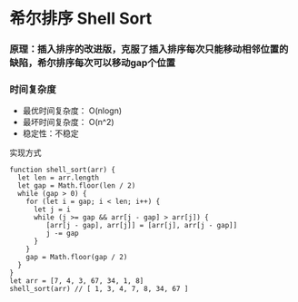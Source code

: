 # 希尔排序 Shell Sort
### 原理：插入排序的改进版，克服了插入排序每次只能移动相邻位置的缺陷，希尔排序每次可以移动gap个位置

### 时间复杂度
- 最优时间复杂度： O(nlogn) 
- 最坏时间复杂度： O(n^2) 
- 稳定性：不稳定

实现方式

```
function shell_sort(arr) {
  let len = arr.length
  let gap = Math.floor(len / 2)
  while (gap > 0) {
    for (let i = gap; i < len; i++) {
      let j = i
      while (j >= gap && arr[j - gap] > arr[j]) {
         [arr[j - gap], arr[j]] = [arr[j], arr[j - gap]]
         j -= gap
      }
    }
    gap = Math.floor(gap / 2)
  }
}
let arr = [7, 4, 3, 67, 34, 1, 8]
shell_sort(arr) // [ 1, 3, 4, 7, 8, 34, 67 ]
```
